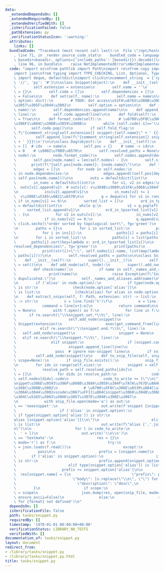 ```yaml
---
data:
  _extendedDependsOn: []
  _extendedRequiredBy: []
  _extendedVerifiedWith: []
  _isVerificationFailed: false
  _pathExtension: py
  _verificationStatusIcon: ':warning:'
  attributes:
    links: []
  bundledCode: "Traceback (most recent call last):\n  File \"/opt/hostedtoolcache/Python/3.9.1/x64/lib/python3.9/site-packages/onlinejudge_verify/documentation/build.py\"\
    , line 71, in _render_source_code_stat\n    bundled_code = language.bundle(stat.path,\
    \ basedir=basedir, options={'include_paths': [basedir]}).decode()\n  File \"/opt/hostedtoolcache/Python/3.9.1/x64/lib/python3.9/site-packages/onlinejudge_verify/languages/python.py\"\
    , line 96, in bundle\n    raise NotImplementedError\nNotImplementedError\n"
  code: "import os\nfrom pathlib import Path\nimport re\nfrom copy import copy, deepcopy\n\
    import json\nfrom typing import TYPE_CHECKING, List, Optional, Type\nfrom collections\
    \ import deque, defaultdict\nimport click\n\ncomment_string  = {'cpp': '//', 'hpp':\
    \ '//', 'py': '#'}\n\nclass Snippet(object):\n    def __init__(self, extension):\n\
    \        self.extension = extension\n        self.name = ''\n        self.option\
    \ = {}\n        self.code = []\n        self.dependencies = []\n        self.fold_flag\
    \ = False\n\n    def set(self, name):\n        self.name = name\n\n    def config(self,\
    \ option: dict):\n        # TODO: dot access\u51FA\u6765\u308B\u3088\u3046\u306B\
    \u3057\u305F\u3044\u3002\n        self.option = option\n\n    def include(self,\
    \ name):\n        self.dependencies.append(name)\n\n    def append_line(self,\
    \ line):\n        self.code.append(line)\n\n    def fold(self):\n        self.fold_flag\
    \ = True\n\n    def format_code(self):\n        # \u6700\u5F8C\u306E\u7A7A\u884C\
    \u306F1\u884C\u306B\u3059\u308B\n        while (self.code[-1]=='\\n'):\n     \
    \       self.code.pop()\n\n        if self.fold_flag:\n            self.code.insert(0,\
    \ f\"{comment_string[self.extension]} snippet:{self.name}\" + ' {{{\\n')\n   \
    \         self.append_line(f\"{comment_string[self.extension]} snippet:{self.name}\"\
    \ + ' }}}\\n')\n\n\nclass Dag(object):\n    def __init__(self):\n        self.nodes\
    \ = []  # idx  -> name\n        self.pos = {}    # name -> idx\n        self.size\
    \ = 0    # \u9802\u70B9\u6570\n        self.resolved_paths = None\n\n    def add_node(self,\
    \ node):\n        node.format_code()\n        self.nodes.append(deepcopy(node))\n\
    \        self.pos[node.name] = len(self.nodes) - 1\n        self.size += 1\n \
    \       print(f\"{self.pos[node.name]}: {node.name}\")\n\n    def topological_sort(self):\n\
    \        edges = []\n        for node in self.nodes:\n            for dependency_node\
    \ in node.dependencies:\n                edges.append((self.pos[dependency_node],\
    \ self.pos[node.name]))\n\n        outs = defaultdict(list)\n        ins = defaultdict(list)\n\
    \        in_nums = defaultdict(int)\n        for v1, v2 in edges:\n          \
    \  outs[v1].append(v2)  # outs[v]: v\u304B\u3089\u51FA\u3066\u3044\u304F\u8FBA\
    \n            ins[v2].append(v1)\n            in_nums[v2] += 1         # ins[v]:\
    \  v\u306E\u5165\u6B21\u6570\n\n        q = deque(v1 for v1 in range(self.size)\
    \ if in_nums[v1] == 0)\n        sorted_list = []\n        ord_in_tpsorted_list\
    \ = defaultdict(int)\n        while q:\n            v1 = q.popleft()\n       \
    \     sorted_list.append(v1)\n            ord_in_tpsorted_list[v1] = len(sorted_list)\
    \ - 1\n            for v2 in outs[v1]:\n                in_nums[v2] -= 1\n   \
    \             if in_nums[v2] == 0:\n                    q.append(v2)\n       \
    \ click.secho(\"order sorted by topological sort\", fg='green')\n        print(sorted_list)\n\
    \n        paths = {}\n        for i in sorted_list:\n            paths[i] = set([i])\n\
    \            for j in ins[i]:\n                paths[i] = paths[i] | paths[j]\n\
    \n        for i in sorted_list:\n            paths[i] = list(paths[i])\n     \
    \       paths[i].sort(key=lambda x: ord_in_tpsorted_list[x])\n\n        click.secho(\"\
    resolved_dependencies\", fg='green')\n        print(paths)\n        for i in range(self.size):\n\
    \            print(str(i)+\":\", self.nodes[i].name, list(map(lambda x:self.nodes[x].name,\
    \ paths[i])))\n\n        self.resolved_paths = paths\n\n\nclass Snippets(Dag):\n\
    \    def __init__(self):\n        super().__init__()\n        self._names_and_aliases\
    \ = set()\n\n    def add_node(self, node):\n        super().add_node(node)\n\n\
    \        def check(name):\n            if name in self._names_and_aliases:\n \
    \               print(name)\n                raise Exception(f\"{name} declaration\
    \ dupulicated.\")\n            self._names_and_aliases.add(name)\n\n        check(node.name)\n\
    \n        if ('alias' in node.option):\n            if type(node.option['alias'])\
    \ is str:\n                check(node.option['alias'])\n            elif type(node.option['alias'])\
    \ is list:\n                [check(alias) for alias in node.option['alias']]\n\
    \n    def extract_snips(self, f: Path, extension: str) -> list:\n        def get_command_from(line)\
    \ -> str:\n            s = line.find('%')\f\n            e = line.find('%', s+1)\n\
    \            command = line[s+1:e]\n            return command\n\n        snippet\
    \ = None\n        with f.open() as f:\n            for line in f:\n          \
    \      if re.search(\"\\%snippet.set.*\\%\", line):\n                    if snippet:\n\
    \                        self.add_node(snippet)\n                    snippet =\
    \ Snippet(extension)\n                    exec(get_command_from(line))\n     \
    \           elif re.search(\"\\%snippet.end.*\\%\", line):\n                 \
    \   self.add_node(snippet)\n                    snippet = None\n             \
    \   elif re.search(\"\\%snippet.*\\%\", line):\n                    exec(get_command_from(line))\n\
    \                elif snippet:\n                    if (snippet.code or line.strip()):\n\
    \                        snippet.append_line(line)\n                else:\n  \
    \                  pass  # ignore non-snippet lines\n        if snippet:\n   \
    \         self.add_node(snippet)\n\n    def to_snip_file(self, snip_file, format,\
    \ scope=None):\n        if snip_file.exists():\n            snip_file.unlink()\n\
    \n        for idx in range(self.size):\n            snippet = self.nodes[idx]\n\
    \            resolve_path = self.resolved_paths[idx]\n            code_to_write\
    \ = []\n            for didx in resolve_path:\n                code_to_write +=\
    \ self.nodes[didx].code\n                code_to_write += [\"\\n\"]  # snippet\u306E\
    snippet\u306E\u9593\u306F\u898B\u3084\u3059\u304F\u7A7A\u767D\u884C\u3092\u3044\
    \u308C\u308B\u3002\n            # \u6700\u5F8C\u306E\u6539\u884C\u306F\u3044\u3089\
    \u306A\u3044\u3002vscode\u3067\uFF11\u884Csnippet\u3068\u304B\u306B\u6539\u884C\
    \u304C\u5165\u3063\u3066\u3057\u307E\u3046\u306E\u3067\n            code_to_write.pop()\n\
    \n            with snip_file.open(mode='a') as out:\n                if format\
    \ == 'neosnippet':\n                    out.write(f'snippet {snippet.name}\\n')\n\
    \                    if ('alias' in snippet.option):\n                       \
    \ if type(snippet.option['alias']) is str:\n                            out.write(f\"\
    alias {snippet.option['alias']}\\n\")\n                        elif type(snippet.option['alias'])\
    \ is list:\n                            out.write(f\"alias {','.join(snippet.option['alias'])}\\\
    n\")\n\n                    for l in code_to_write:\n                        out.write('\
    \  ' + l)\n                    out.write('\\n\\n')\n                elif format\
    \ == 'textmate':\n                    res = {}\n                    with open(snip_file,\
    \ mode='r') as f:\n                        try:\n                            res\
    \ = json.loads(f.read())\n                        except:\n                  \
    \          pass\n\n                    prefix = [snippet.name]\n             \
    \       if ('alias' in snippet.option):\n                        if type(snippet.option['alias'])\
    \ is str:\n                            prefix.append(snippet.option['alias'])\n\
    \                        elif type(snippet.option['alias']) is list:\n       \
    \                     prefix += snippet.option['alias']\n\n                  \
    \  res[snippet.name] = {\n                            \"prefix\": prefix,\n  \
    \                          \"body\": [x.replace(\"\\n\", \"\") for x in code_to_write],\n\
    \                            \"description\": \"desc\",\n                    \
    \        }\n                    if scope:\n                        res[snippet.name]['scope']\
    \ = scope\n                    json.dump(res, open(snip_file, mode='w'), indent=2,\
    \ ensure_ascii=False)\n                else:\n                    raise Exception(f'to_snip_file\
    \ for {format} not defined')\n"
  dependsOn: []
  isVerificationFile: false
  path: tasks/snippet.py
  requiredBy: []
  timestamp: '1970-01-01 00:00:00+00:00'
  verificationStatus: LIBRARY_NO_TESTS
  verifiedWith: []
documentation_of: tasks/snippet.py
layout: document
redirect_from:
- /library/tasks/snippet.py
- /library/tasks/snippet.py.html
title: tasks/snippet.py
---
```

